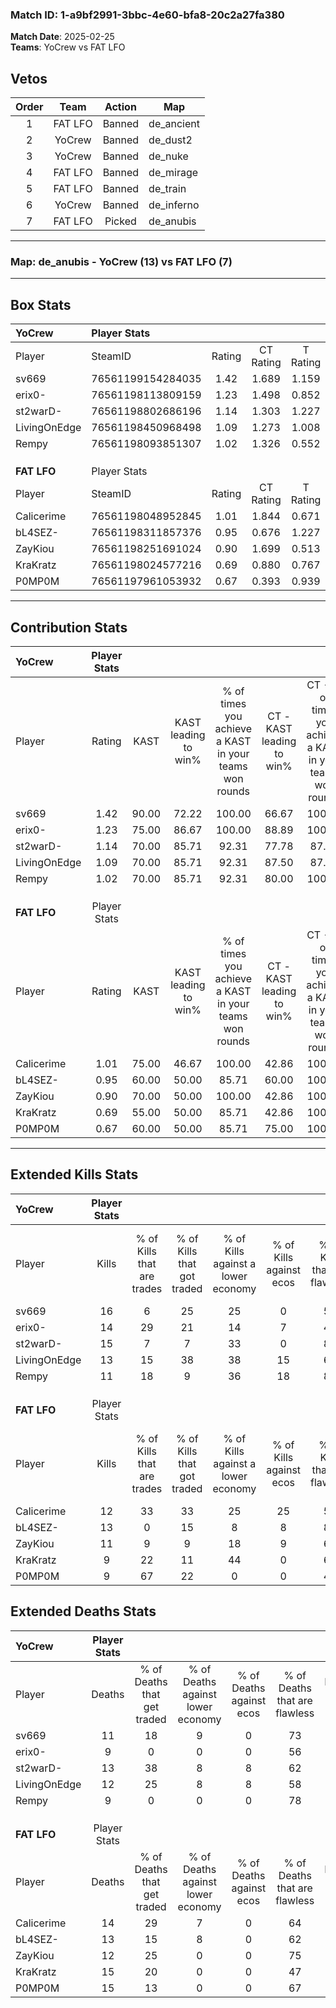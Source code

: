 ### Match ID: 1-a9bf2991-3bbc-4e60-bfa8-20c2a27fa380  
**Match Date**: 2025-02-25  
**Teams**: YoCrew vs FAT LFO  

## Vetos  

| Order | Team | Action | Map |
| :---: | :--: | :----: | --- |
| 1 | FAT LFO | Banned | de_ancient |
| 2 | YoCrew | Banned | de_dust2 |
| 3 | YoCrew | Banned | de_nuke |
| 4 | FAT LFO | Banned | de_mirage |
| 5 | FAT LFO | Banned | de_train |
| 6 | YoCrew | Banned | de_inferno |
| 7 | FAT LFO | Picked | de_anubis |

---  

### **Map**: de_anubis - YoCrew (13) vs FAT LFO (7)  
---  

## Box Stats  

| **YoCrew**   | Player Stats      |        |           |          |       |      |       |         |        |      |     |
| :- | :- | :-: | :-: | :-: | :-: | :-: | :-: | :-: | :-: | :-: | :-: |
| Player       | SteamID           | Rating | CT Rating | T Rating | KAST  | ADR  | Kills | Assists | Deaths | K/D  | HS% |
| sv669        | 76561199154284035 |  1.42  |   1.689   |  1.159   | 90.00 | 86.3 |  16   |    6    |   11   | 1.45 | 43  |
| erix0-       | 76561198113809159 |  1.23  |   1.498   |  0.852   | 75.00 | 70.5 |  14   |    6    |   9    | 1.56 | 50  |
| st2warD-     | 76561198802686196 |  1.14  |   1.303   |  1.227   | 70.00 | 71.9 |  15   |    7    |   13   | 1.15 | 40  |
| LivingOnEdge | 76561198450968498 |  1.09  |   1.273   |  1.008   | 70.00 | 78.9 |  13   |    4    |   12   | 1.08 | 69  |
| Rempy        | 76561198093851307 |  1.02  |   1.326   |  0.552   | 70.00 | 62.0 |  11   |    2    |   9    | 1.22 | 18  |
|              |                   |        |           |          |       |      |       |         |        |      |     |
|              |                   |        |           |          |       |      |       |         |        |      |     |
|              |                   |        |           |          |       |      |       |         |        |      |     |
| **FAT LFO**  | Player Stats      |        |           |          |       |      |       |         |        |      |     |
| Player       | SteamID           | Rating | CT Rating | T Rating | KAST  | ADR  | Kills | Assists | Deaths | K/D  | HS% |
| Calicerime   | 76561198048952845 |  1.01  |   1.844   |  0.671   | 75.00 | 71.3 |  12   |    5    |   14   | 0.86 | 66  |
| bL4SEZ-      | 76561198311857376 |  0.95  |   0.676   |  1.227   | 60.00 | 68.9 |  13   |    3    |   13   | 1.00 | 69  |
| ZayKiou      | 76561198251691024 |  0.90  |   1.699   |  0.513   | 70.00 | 53.2 |  11   |    1    |   12   | 0.92 | 27  |
| KraKratz     | 76561198024577216 |  0.69  |   0.880   |  0.767   | 55.00 | 66.8 |   9   |    5    |   15   | 0.60 | 66  |
| P0MP0M       | 76561197961053932 |  0.67  |   0.393   |  0.939   | 60.00 | 47.7 |   9   |    5    |   15   | 0.60 | 77  |
---  

## Contribution Stats  

| **YoCrew**   | Player Stats |       |                      |                                                        |                           |                                                             |                          |                                                            |
| :- | :-: | :-: | :-: | :-: | :-: | :-: | :-: | :-: |
| Player       |    Rating    | KAST  | KAST leading to win% | % of times you achieve a KAST in your teams won rounds | CT - KAST leading to win% | CT - % of times you achieve a KAST in your teams won rounds | T - KAST leading to win% | T - % of times you achieve a KAST in your teams won rounds |
| sv669        |     1.42     | 90.00 |        72.22         |                         100.00                         |           66.67           |                           100.00                            |          83.33           |                           100.00                           |
| erix0-       |     1.23     | 75.00 |        86.67         |                         100.00                         |           88.89           |                           100.00                            |          83.33           |                           100.00                           |
| st2warD-     |     1.14     | 70.00 |        85.71         |                         92.31                          |           77.78           |                            87.50                            |          100.00          |                           100.00                           |
| LivingOnEdge |     1.09     | 70.00 |        85.71         |                         92.31                          |           87.50           |                            87.50                            |          83.33           |                           100.00                           |
| Rempy        |     1.02     | 70.00 |        85.71         |                         92.31                          |           80.00           |                           100.00                            |          100.00          |                           80.00                            |
|              |              |       |                      |                                                        |                           |                                                             |                          |                                                            |
|              |              |       |                      |                                                        |                           |                                                             |                          |                                                            |
|              |              |       |                      |                                                        |                           |                                                             |                          |                                                            |
| **FAT LFO**  | Player Stats |       |                      |                                                        |                           |                                                             |                          |                                                            |
| Player       |    Rating    | KAST  | KAST leading to win% | % of times you achieve a KAST in your teams won rounds | CT - KAST leading to win% | CT - % of times you achieve a KAST in your teams won rounds | T - KAST leading to win% | T - % of times you achieve a KAST in your teams won rounds |
| Calicerime   |     1.01     | 75.00 |        46.67         |                         100.00                         |           42.86           |                           100.00                            |          50.00           |                           100.00                           |
| bL4SEZ-      |     0.95     | 60.00 |        50.00         |                         85.71                          |           60.00           |                           100.00                            |          42.86           |                           75.00                            |
| ZayKiou      |     0.90     | 70.00 |        50.00         |                         100.00                         |           42.86           |                           100.00                            |          57.14           |                           100.00                           |
| KraKratz     |     0.69     | 55.00 |        50.00         |                         85.71                          |           42.86           |                           100.00                            |          60.00           |                           75.00                            |
| P0MP0M       |     0.67     | 60.00 |        50.00         |                         85.71                          |           75.00           |                           100.00                            |          37.50           |                           75.00                            |
---  

## Extended Kills Stats  

| **YoCrew**   | Player Stats |                            |                            |                                    |                         |                              |                                 |                                       |                    |           |
| :- | :-: | :-: | :-: | :-: | :-: | :-: | :-: | :-: | :-: | :-: |
| Player       |    Kills     | % of Kills that are trades | % of Kills that got traded | % of Kills against a lower economy | % of Kills against ecos | % of Kills that are flawless | % of Kills that are close duels | % of Kills that are assisted by flash | Pistol Round Kills | AWP Kills |
| sv669        |      16      |             6              |             25             |                 25                 |            0            |              50              |                6                |                   0                   |         0          |     0     |
| erix0-       |      14      |             29             |             21             |                 14                 |            7            |              43              |                7                |                   7                   |         0          |     1     |
| st2warD-     |      15      |             7              |             7              |                 33                 |            0            |              80              |                7                |                   0                   |         0          |     3     |
| LivingOnEdge |      13      |             15             |             38             |                 38                 |           15            |              62              |                0                |                   8                   |         0          |     1     |
| Rempy        |      11      |             18             |             9              |                 36                 |           18            |              82              |                9                |                   0                   |         8          |     0     |
|              |              |                            |                            |                                    |                         |                              |                                 |                                       |                    |           |
|              |              |                            |                            |                                    |                         |                              |                                 |                                       |                    |           |
|              |              |                            |                            |                                    |                         |                              |                                 |                                       |                    |           |
| **FAT LFO**  | Player Stats |                            |                            |                                    |                         |                              |                                 |                                       |                    |           |
| Player       |    Kills     | % of Kills that are trades | % of Kills that got traded | % of Kills against a lower economy | % of Kills against ecos | % of Kills that are flawless | % of Kills that are close duels | % of Kills that are assisted by flash | Pistol Round Kills | AWP Kills |
| Calicerime   |      12      |             33             |             33             |                 25                 |           25            |              58              |               17                |                   0                   |         0          |     2     |
| bL4SEZ-      |      13      |             0              |             15             |                 8                  |            8            |              85              |                8                |                  23                   |         0          |     0     |
| ZayKiou      |      11      |             9              |             9              |                 18                 |            9            |              64              |                0                |                   0                   |         7          |     1     |
| KraKratz     |      9       |             22             |             11             |                 44                 |            0            |              67              |               11                |                   0                   |         0          |     1     |
| P0MP0M       |      9       |             67             |             22             |                 0                  |            0            |              44              |                0                |                   0                   |         0          |     2     |
## Extended Deaths Stats  

| **YoCrew**   | Player Stats |                             |                                   |                          |                               |                            |                           |               |
| :- | :-: | :-: | :-: | :-: | :-: | :-: | :-: | :-: |
| Player       |    Deaths    | % of Deaths that get traded | % of Deaths against lower economy | % of Deaths against ecos | % of Deaths that are flawless | % of Deaths that are close | % of Deaths while blinded | Deaths to AWP |
| sv669        |      11      |             18              |                 9                 |            0             |              73               |             9              |             9             |       1       |
| erix0-       |      9       |              0              |                 0                 |            0             |              56               |             0              |             0             |       1       |
| st2warD-     |      13      |             38              |                 8                 |            8             |              62               |             23             |             8             |       1       |
| LivingOnEdge |      12      |             25              |                 8                 |            8             |              58               |             0              |             8             |       2       |
| Rempy        |      9       |              0              |                 0                 |            0             |              78               |             0              |             0             |       2       |
|              |              |                             |                                   |                          |                               |                            |                           |               |
|              |              |                             |                                   |                          |                               |                            |                           |               |
|              |              |                             |                                   |                          |                               |                            |                           |               |
| **FAT LFO**  | Player Stats |                             |                                   |                          |                               |                            |                           |               |
| Player       |    Deaths    | % of Deaths that get traded | % of Deaths against lower economy | % of Deaths against ecos | % of Deaths that are flawless | % of Deaths that are close | % of Deaths while blinded | Deaths to AWP |
| Calicerime   |      14      |             29              |                 7                 |            0             |              64               |             7              |             7             |       2       |
| bL4SEZ-      |      13      |             15              |                 8                 |            0             |              62               |             0              |             8             |       2       |
| ZayKiou      |      12      |             25              |                 0                 |            0             |              75               |             0              |             0             |       2       |
| KraKratz     |      15      |             20              |                 0                 |            0             |              47               |             13             |             0             |       1       |
| P0MP0M       |      15      |             13              |                 0                 |            0             |              67               |             7              |             0             |       1       |
